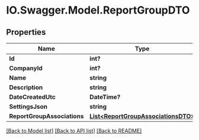 # IO.Swagger.Model.ReportGroupDTO
## Properties

Name | Type | Description | Notes
------------ | ------------- | ------------- | -------------
**Id** | **int?** |  | [optional] 
**CompanyId** | **int?** |  | [optional] 
**Name** | **string** |  | [optional] 
**Description** | **string** |  | [optional] 
**DateCreatedUtc** | **DateTime?** |  | [optional] 
**SettingsJson** | **string** |  | [optional] 
**ReportGroupAssociations** | [**List&lt;ReportGroupAssociationsDTO&gt;**](ReportGroupAssociationsDTO.md) |  | [optional] 

[[Back to Model list]](../README.md#documentation-for-models) [[Back to API list]](../README.md#documentation-for-api-endpoints) [[Back to README]](../README.md)

